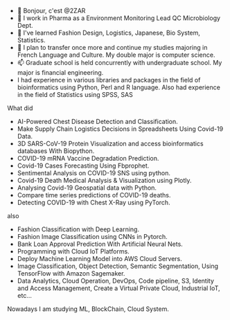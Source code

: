 - 👋 Bonjour, c'est @2ZAR 
- 👀 I work in Pharma as a Environment Monitoring Lead QC Microbiology Dept.
- 🌱 I've learned Fashion Design, Logistics, Japanese, Bio System, Statistics.
- 💞️ I plan to transfer once more and continue my studies majoring in French Language and Culture. My double major is computer science.
- 📫 Graduate school is held concurrently with undergraduate school. My major is financial engineering.
- I had experience in various libraries and packages in the field of bioinformatics using Python, Perl and R language. Also had experience in the field of Statistics using SPSS, SAS

What did
- AI-Powered Chest Disease Detection and Classification.
- Make Supply Chain Logistics Decisions in Spreadsheets Using Covid-19 Data.
- 3D SARS-CoV-19 Protein Visualization and access bioinformatics databases With Biopython.
- COVID-19 mRNA Vaccine Degradation Prediction.
- Covid-19 Cases Forecasting Using Fbprophet.
- Sentimental Analysis on COVID-19 SNS using python.
- Covid-19 Death Medical Analysis & Visualization using Plotly.
- Analysing Covid-19 Geospatial data with Python.
- Compare time series predictions of COVID-19 deaths.
- Detecting COVID-19 with Chest X-Ray using PyTorch.

also

- Fashion Classification with Deep Learning.
- Fashion Image Classification using CNNs in Pytorch.
- Bank Loan Approval Prediction With Artificial Neural Nets.
- Programming with Cloud IoT Platforms.
- Deploy Machine Learning Model into AWS Cloud Servers.
- Image Classification, Object Detection, Semantic Segmentation, Using TensorFlow with Amazon Sagemaker.
- Data Analytics, Cloud Operation, DevOps, Code pipeline, S3, Identity and Access Management, Create a Virtual Private Cloud, Industrial IoT, etc...

Nowadays I am studying ML, BlockChain, Cloud System.

<!---
2ZAR/2ZAR is a ✨ special ✨ repository because its `README.md` (this file) appears on your GitHub profile.
You can click the Preview link to take a look at your changes.
---> 
